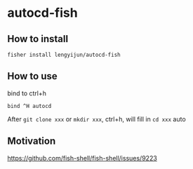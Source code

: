 # autocd-fish

## How to install
```
fisher install lengyijun/autocd-fish
```

## How to use
bind to ctrl+h
```
bind ^H autocd
```

After `git clone xxx` or `mkdir xxx`, 
ctrl+h, will fill in `cd xxx` auto

## Motivation
https://github.com/fish-shell/fish-shell/issues/9223

